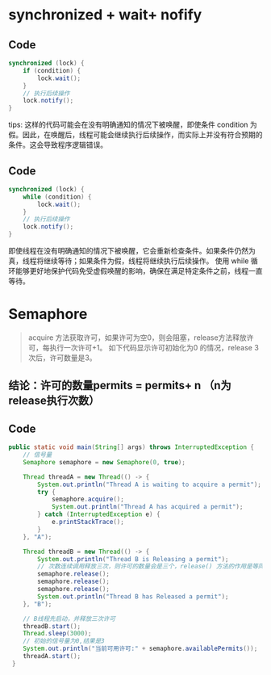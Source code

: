 # synchronized + wait+ nofify

## Code 
```Java []
synchronized (lock) {
    if (condition) {
        lock.wait();
    }
    // 执行后续操作
    lock.notify();
}
```
tips: 这样的代码可能会在没有明确通知的情况下被唤醒，即使条件 condition 为假。因此，在唤醒后，线程可能会继续执行后续操作，而实际上并没有符合预期的条件。这会导致程序逻辑错误。

## Code
```Java []
synchronized (lock) {
    while (condition) {
        lock.wait();
    }
    // 执行后续操作
    lock.notify();
}
```
即使线程在没有明确通知的情况下被唤醒，它会重新检查条件。如果条件仍然为真，线程将继续等待；如果条件为假，线程将继续执行后续操作。
使用 while 循环能够更好地保护代码免受虚假唤醒的影响，确保在满足特定条件之前，线程一直等待。


# Semaphore
> acquire 方法获取许可，如果许可为空0，则会阻塞，release方法释放许可，每执行一次许可+1。
> 如下代码显示许可初始化为0 的情况，release 3次后，许可数量是3。
## 结论：许可的数量permits = permits+ n （n为release执行次数）

## Code
```Java []
public static void main(String[] args) throws InterruptedException {
    // 信号量
    Semaphore semaphore = new Semaphore(0, true);

    Thread threadA = new Thread(() -> {
        System.out.println("Thread A is waiting to acquire a permit");
        try {
            semaphore.acquire();
            System.out.println("Thread A has acquired a permit");
        } catch (InterruptedException e) {
            e.printStackTrace();
        }
    }, "A");

    Thread threadB = new Thread(() -> {
        System.out.println("Thread B is Releasing a permit");
        // 次数连续调用释放三次，则许可的数量会是三个，release() 方法的作用是等同于 permit++的效果
        semaphore.release();
        semaphore.release();
        semaphore.release();
        System.out.println("Thread B has Released a permit");
    }, "B");

    // B线程先启动，并释放三次许可
    threadB.start();
    Thread.sleep(3000);
    // 初始的信号量为0,结果是3
    System.out.println("当前可用许可:" + semaphore.availablePermits());
    threadA.start();
 }
```
